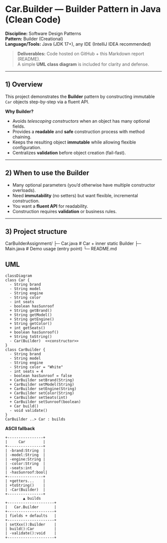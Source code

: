 # Car.Builder — Builder Pattern in Java (Clean Code)

**Discipline:** Software Design Patterns  
**Pattern:** Builder (Creational)  
**Language/Tools:** Java (JDK 17+), any IDE (IntelliJ IDEA recommended)

> **Deliverables:** Code hosted on GitHub + this Markdown report (README).  
> A simple **UML class diagram** is included for clarity and defense.

---

## 1) Overview

This project demonstrates the **Builder** pattern by constructing immutable `Car` objects step-by-step via a fluent API.

**Why Builder?**
- Avoids *telescoping constructors* when an object has many optional fields.
- Provides a **readable** and **safe** construction process with method chaining.
- Keeps the resulting object **immutable** while allowing flexible configuration.
- Centralizes **validation** before object creation (fail-fast).

---

## 2) When to use the Builder

- Many optional parameters (you’d otherwise have multiple constructor overloads).
- Need **immutability** (no setters) but want flexible, incremental construction.
- You want a **fluent API** for readability.
- Construction requires **validation** or business rules.

---

## 3) Project structure


CarBuilderAssignment/
├─ Car.java     # Car + inner static Builder
├─ Main.java    # Demo usage (entry point)
└─ README.md

## UML

```mermaid
classDiagram
class Car {
  - String brand
  - String model
  - String engine
  - String color
  - int seats
  - boolean hasSunroof
  + String getBrand()
  + String getModel()
  + String getEngine()
  + String getColor()
  + int getSeats()
  + boolean hasSunroof()
  + String toString()
  - Car(Builder)  <<constructor>>
}
class CarBuilder {
  - String brand
  - String model
  - String engine
  - String color = "White"
  - int seats = 4
  - boolean hasSunroof = false
  + CarBuilder setBrand(String)
  + CarBuilder setModel(String)
  + CarBuilder setEngine(String)
  + CarBuilder setColor(String)
  + CarBuilder setSeats(int)
  + CarBuilder setSunroof(boolean)
  + Car build()
  - void validate()
}
CarBuilder ..> Car : builds
```

**ASCII fallback**
```
+----------------+
|     Car        |
+----------------+
| -brand:String  |
| -model:String  |
| -engine:String |
| -color:String  |
| -seats:int     |
| -hasSunroof:bool|
+----------------+
| +getters...    |
| +toString()    |
| -Car(Builder)  |
+----------------+
        ▲ builds
+---------------------+
|   Car.Builder       |
+---------------------+
| fields + defaults   |
+---------------------+
| setXxx():Builder    |
| build():Car         |
| -validate():void    |
+---------------------+
```
